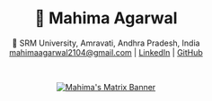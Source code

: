 <div align="center">

# 🌟 **Mahima Agarwal**  

📍 SRM University, Amravati, Andhra Pradesh, India  
 [mahimaagarwal2104@gmail.com](mailto:mahimaagarwal2104@gmail.com) 
| [LinkedIn](https://www.linkedin.com/in/mahima-agarwal21) | [GitHub](https://github.com/Mahimagarwal)   

<br/>

[![Mahima's Matrix Banner](https://example.com/matrix-banner.gif)](https://github.com/Mahimagarwal)

